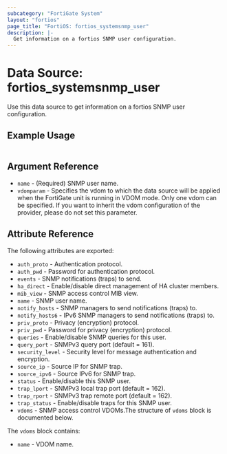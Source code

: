 ```yaml
---
subcategory: "FortiGate System"
layout: "fortios"
page_title: "FortiOS: fortios_systemsnmp_user"
description: |-
  Get information on a fortios SNMP user configuration.
---
```


# Data Source: fortios_systemsnmp_user
Use this data source to get information on a fortios SNMP user configuration.


## Example Usage

```hcl

```

## Argument Reference

* `name` - (Required) SNMP user name.
* `vdomparam` - Specifies the vdom to which the data source will be applied when the FortiGate unit is running in VDOM mode. Only one vdom can be specified. If you want to inherit the vdom configuration of the provider, please do not set this parameter.

## Attribute Reference

The following attributes are exported:

* `auth_proto` - Authentication protocol.
* `auth_pwd` - Password for authentication protocol.
* `events` - SNMP notifications (traps) to send.
* `ha_direct` - Enable/disable direct management of HA cluster members.
* `mib_view` - SNMP access control MIB view.
* `name` - SNMP user name.
* `notify_hosts` - SNMP managers to send notifications (traps) to.
* `notify_hosts6` - IPv6 SNMP managers to send notifications (traps) to.
* `priv_proto` - Privacy (encryption) protocol.
* `priv_pwd` - Password for privacy (encryption) protocol.
* `queries` - Enable/disable SNMP queries for this user.
* `query_port` - SNMPv3 query port (default = 161).
* `security_level` - Security level for message authentication and encryption.
* `source_ip` - Source IP for SNMP trap.
* `source_ipv6` - Source IPv6 for SNMP trap.
* `status` - Enable/disable this SNMP user.
* `trap_lport` - SNMPv3 local trap port (default = 162).
* `trap_rport` - SNMPv3 trap remote port (default = 162).
* `trap_status` - Enable/disable traps for this SNMP user.
* `vdoms` - SNMP access control VDOMs.The structure of `vdoms` block is documented below.

The `vdoms` block contains:

* `name` - VDOM name.
